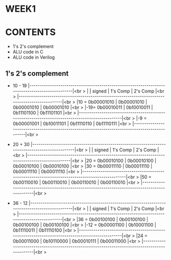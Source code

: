 # WEEK1

# CONTENTS
* 1's 2's complement 
* ALU code in C
* ALU code in Verilog

## 1's 2's complement

* 10 - 19
|-----------------------------------------------------------------------------------------------|<br \>
|			|	signed		|	1's Comp	|	2's Comp	|<br \>
|-----------------------------------------------------------------------------------------------|<br \>
|10 = 0b00001010 	|	0b00001010	|	0b00001010	|	0b00001010	|<br \>
|-19= 0b00010011	|	0b10010011	|	0b11101100	|	0b11101101	|<br \>
|-----------------------------------------------------------------------------------------------|<br \>
|-9 = 0b00001001	|	0b10011101	|	0b11110110	|	0b11110111	|<br \>
|-----------------------------------------------------------------------------------------------|<br \>

* 20 + 30
|-----------------------------------------------------------------------------------------------|<br \>
|			|	signed		|	1's Comp	|	2's Comp	|<br \>
|-----------------------------------------------------------------------------------------------|<br \>
|20 = 0b00010100	|	0b00010100	|	0b00010100	|	0b00010100	|<br \>
|30 = 0b00011110	|	0b00011110	|	0b00011110	|	0b00011110	|<br \>
|-----------------------------------------------------------------------------------------------|<br \>
|50 = 0b00110010	|	0b00110010	|	0b00110010	|	0b00110010	|<br \>
|-----------------------------------------------------------------------------------------------|<br \>

* 36 - 12
|-----------------------------------------------------------------------------------------------|<br \>
|			|	signed		|	1's Comp	|	2's Comp	|<br \>
|-----------------------------------------------------------------------------------------------|<br \>
|36 = 0b00100100	|	0b00100100	|	0b00100100	|	0b00100100	|<br \>
|-12 = 0b00001100	|	0b10001100	|	0b11110011	|	0b11110100	|<br \>
|-----------------------------------------------------------------------------------------------|<br \>
|24 = 0b00011000	|	0b10110000	|	0b00010111	|	0b00011000	|<br \>
|-----------------------------------------------------------------------------------------------|<br \>


 

